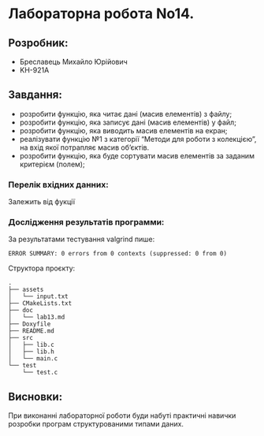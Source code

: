 # Лабораторна робота No14.
## Розробник:
* Бреславець Михайло Юрійович
* KН-921А

## Завдання:
- розробити функцію, яка читає дані (масив елементів) з файлу;
- розробити функцію, яка записує дані (масив елементів) у файл;
- розробити функцію, яка виводить масив елементів на екран;
- реалізувати функцію №1 з категорії “Методи для роботи з колекцією”, на вхід якої
потрапляє масив об’єктів.
- розробити функцію, яка буде сортувати масив елементів за заданим критерієм (полем);

### Перелік вхідних данних:
Залежить від фукції
### Дослідження результатів программи:
За результатами тестування valgrind пише:
```
ERROR SUMMARY: 0 errors from 0 contexts (suppressed: 0 from 0)

```

Структора проєкту:
```
.
├── assets
│   └── input.txt
├── CMakeLists.txt
├── doc
│   └── lab13.md
├── Doxyfile
├── README.md
├── src
│   ├── lib.c
│   ├── lib.h
│   └── main.c
└── test
    └── test.c

```
## Висновки:

При виконанні лабораторної роботи буди набуті практичні навички розробки програм структурованими типами даних.
